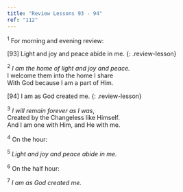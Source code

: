 ```yaml
---
title: "Review Lessons 93 - 94"
ref: "112"
---
```


<sup>1</sup> For morning and evening review:

\[93\] Light and joy and peace abide in me.
{: .review-lesson}

<sup>2</sup> *I am the home of light and joy and peace.*<br/> I welcome
them into the home I share<br/> With God because I am a part of Him.

\[94\] I am as God created me.
{: .review-lesson}

<sup>3</sup> *I will remain forever as I was*,<br/> Created by the
Changeless like Himself.<br/> And I am one with Him, and He with me.

<sup>4</sup> On the hour:

<sup>5</sup> *Light and joy and peace abide in me.*

<sup>6</sup> On the half hour:

<sup>7</sup> *I am as God created me.*

